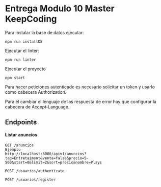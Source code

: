 # Entrega Modulo 10 Master KeepCoding

Para instalar la base de datos ejecutar:

```
npm run installDB
```

Ejecutar el linter:

```
npm run linter
```

Ejecutar el proyecto

```
npm start
```

Para hacer peticiones autenticado es necesario solicitar un token y usarlo como cabecera Authorization.

Para el cambiar el lenguaje de las respuesta de error hay que configurar la cabecera de Accept-Language.

## Endpoints

#### Listar anuncios

```
GET /anuncios
Ejemplo
http://localhost:3000/apiv1/anuncios?tag=Entretaiment&venta=false&precio=5-500&start=0&limit=2&sort=precio&nombre=Plays

POST /usuarios/authenticate

POST /usuarios/register
```
